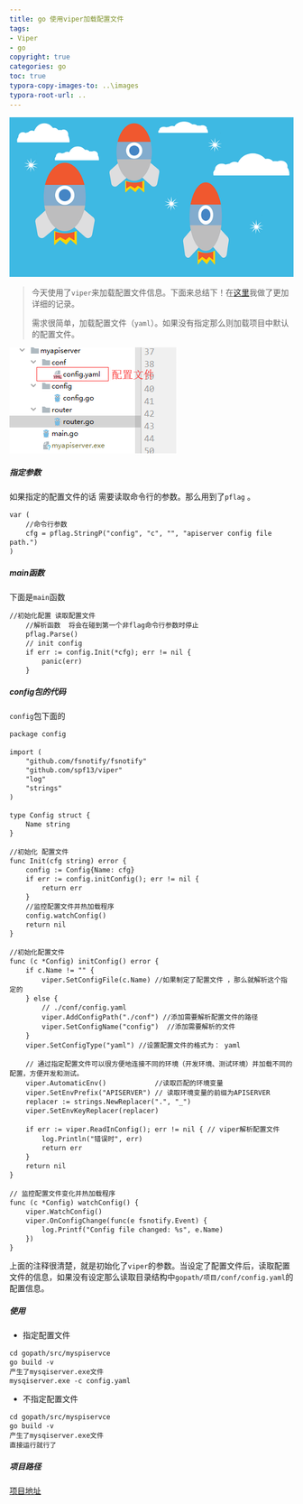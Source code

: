 ```yaml
---
title: go 使用viper加载配置文件
tags: 
- Viper
- go 
copyright: true
categories: go 
toc: true
typora-copy-images-to: ..\images
typora-root-url: ..
---
```


![火箭, 天空, 空间, 开始, 提升, 启动, 速度, 引力, 航天, 宇航员](/images/rockets-4528194__340.png)

<!-- more -->

> 今天使用了`viper`来加载配置文件信息。下面来总结下！在[这里](<https://jjmima.top/2019/10/12/go%20Viper(%E9%85%8D%E7%BD%AE%E6%96%87%E4%BB%B6%E7%9A%84%E8%AF%BB%E5%8F%96%E9%AB%98%E7%BA%A7)/>)我做了更加详细的记录。
>
> 需求很简单，加载配置文件（`yaml`）。如果没有指定那么则加载项目中默认的配置文件。

![1571017737396](/images/1571017737396.png)



##### 指定参数

如果指定的配置文件的话 需要读取命令行的参数。那么用到了`pflag` 。

```golang
var (
	//命令行参数
	cfg = pflag.StringP("config", "c", "", "apiserver config file path.")
)
```

##### main函数

下面是`main`函数

```golang
//初始化配置 读取配置文件
	//解析函数  将会在碰到第一个非flag命令行参数时停止
	pflag.Parse()
	// init config
	if err := config.Init(*cfg); err != nil {
		panic(err)
	}
```

##### config包的代码

`config`包下面的

```golang
package config

import (
	"github.com/fsnotify/fsnotify"
	"github.com/spf13/viper"
	"log"
	"strings"
)

type Config struct {
	Name string
}

//初始化 配置文件
func Init(cfg string) error {
	config := Config{Name: cfg}
	if err := config.initConfig(); err != nil {
		return err
	}
	//监控配置文件并热加载程序
	config.watchConfig()
	return nil
}

//初始化配置文件
func (c *Config) initConfig() error {
	if c.Name != "" {
		viper.SetConfigFile(c.Name) //如果制定了配置文件 ，那么就解析这个指定的
	} else {
		// ./conf/config.yaml
		viper.AddConfigPath("./conf") //添加需要解析配置文件的路径
		viper.SetConfigName("config")  //添加需要解析的文件
	}
	viper.SetConfigType("yaml") //设置配置文件的格式为： yaml

	// 通过指定配置文件可以很方便地连接不同的环境（开发环境、测试环境）并加载不同的配置，方便开发和测试。
	viper.AutomaticEnv()            //读取匹配的环境变量
	viper.SetEnvPrefix("APISERVER") // 读取环境变量的前缀为APISERVER
	replacer := strings.NewReplacer(".", "_")
	viper.SetEnvKeyReplacer(replacer)

	if err := viper.ReadInConfig(); err != nil { // viper解析配置文件
		log.Println("错误时", err)
		return err
	}
	return nil
}

// 监控配置文件变化并热加载程序
func (c *Config) watchConfig() {
	viper.WatchConfig()
	viper.OnConfigChange(func(e fsnotify.Event) {
		log.Printf("Config file changed: %s", e.Name)
	})
}

```

上面的注释很清楚，就是初始化了`viper`的参数。当设定了配置文件后，读取配置文件的信息，如果没有设定那么读取目录结构中`gopath/项目/conf/config.yaml`的配置信息。

##### 使用

- 指定配置文件

```
cd gopath/src/myspiservce 
go build -v
产生了mysqiserver.exe文件
mysqiserver.exe -c config.yaml
```

- 不指定配置文件

```golang
cd gopath/src/myspiservce 
go build -v
产生了mysqiserver.exe文件
直接运行就行了
```

##### 项目路径 

[项目地址](<https://github.com/songjiabin/goproject/tree/master/goproject/src/myapiserver>)



